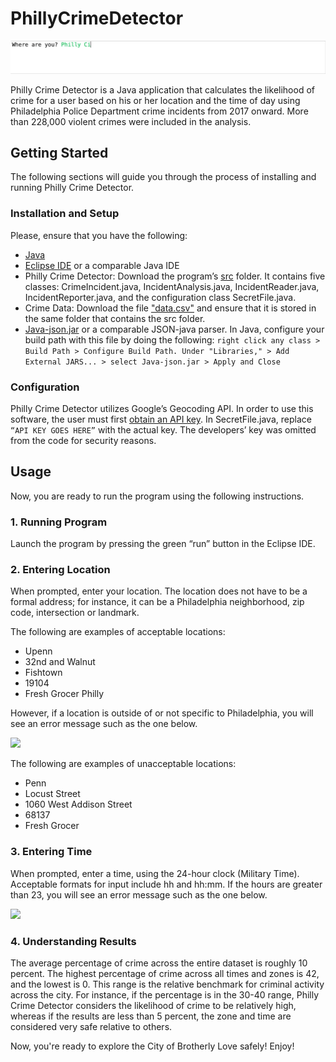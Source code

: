 # PhillyCrimeDetector

![GIF](https://github.com/TierraSharae/Philly-Crime-Detector/blob/master/img/demo.gif)

Philly Crime Detector is a Java application that calculates the likelihood of crime for a user based on his or her location and the time of day using Philadelphia Police Department crime incidents from 2017 onward. More than 228,000 violent crimes were included in the analysis.

## Getting Started
The following sections will guide you through the process of installing and running Philly Crime Detector.

### Installation and Setup
Please, ensure that you have the following:
* [Java](https://www.oracle.com/technetwork/java/javase/downloads/jdk11-downloads-5066655.html)
* [Eclipse IDE](https://www.eclipse.org/downloads/packages/release/2018-12/r/eclipse-ide-java-developers) or a comparable Java IDE
* Philly Crime Detector: Download the program’s [src](https://github.com/TierraSharae/PhillyCrimeDetector) folder. It contains five classes: CrimeIncident.java, IncidentAnalysis.java, IncidentReader.java, IncidentReporter.java, and the configuration class SecretFile.java. 
* Crime Data: Download the file ["data.csv"](https://github.com/TierraSharae/PhillyCrimeDetector) and ensure that it is stored in the same folder that contains the src folder. 
* [Java-json.jar](https://github.com/stleary/JSON-java) or a comparable JSON-java parser. In Java, configure your build path with this file by doing the following:
```right click any class > Build Path > Configure Build Path. Under "Libraries," > Add External JARS... > select Java-json.jar > Apply and Close ```

### Configuration
Philly Crime Detector utilizes Google’s Geocoding API. In order to use this software, the user must first [obtain an API key](https://developers.google.com/maps/documentation/geocoding/start#get-a-key). In SecretFile.java, replace `“API KEY GOES HERE”` with the actual key. The developers’ key was omitted from the code for security reasons.

## Usage
Now, you are ready to run the program using the following instructions.

### 1. Running Program
Launch the program by pressing the green “run” button in the Eclipse IDE.

### 2. Entering Location
When prompted, enter your location. The location does not have to be a formal address; for instance, it can be a Philadelphia neighborhood, zip code, intersection or landmark.

The following are examples of acceptable locations:
* Upenn
* 32nd and Walnut
* Fishtown
* 19104
* Fresh Grocer Philly

However, if a location is outside of or not specific to Philadelphia, you will see an error message such as the one below.

![](https://github.com/TierraSharae/PhillyCrimeDetector/blob/master/img/error1.png)

The following are examples of unacceptable locations:

* Penn
* Locust Street
* 1060 West Addison Street
* 68137
* Fresh Grocer

### 3. Entering Time
When prompted, enter a time, using the 24-hour clock (Military Time). Acceptable formats for input include hh and hh:mm. If the hours are greater than 23, you will see an error message such as the one below.

![](https://github.com/TierraSharae/PhillyCrimeDetector/blob/master/img/error2.png)

### 4. Understanding Results
The average percentage of crime across the entire dataset is roughly 10 percent. The highest percentage of crime across all times and zones is 42, and the lowest is 0. This range is the relative benchmark for criminal activity across the city. For instance, if the percentage is in the 30-40 range, Philly Crime Detector considers the likelihood of crime to be relatively high, whereas if the results are less than 5 percent, the zone and time are considered very safe relative to others.

Now, you're ready to explore the City of Brotherly Love safely! Enjoy!
